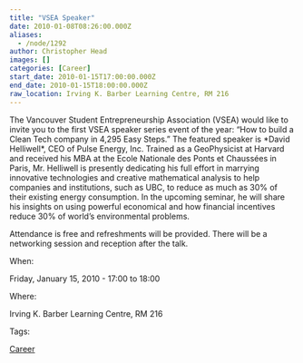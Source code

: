 ```yaml
---
title: "VSEA Speaker"
date: 2010-01-08T08:26:00.000Z
aliases:
  - /node/1292
author: Christopher Head
images: []
categories: [Career]
start_date: 2010-01-15T17:00:00.000Z
end_date: 2010-01-15T18:00:00.000Z
raw_location: Irving K. Barber Learning Centre, RM 216
---
```


The Vancouver Student Entrepreneurship Association (VSEA) would like to invite you to the first VSEA speaker series event of the year: “How to build a Clean Tech company in 4,295 Easy Steps.” The featured speaker is \*David Helliwell\*, CEO of Pulse Energy, Inc. Trained as a GeoPhysicist at Harvard and received his MBA at the Ecole Nationale des Ponts et Chaussées in Paris, Mr. Helliwell is presently dedicating his full effort in marrying innovative technologies and creative mathematical analysis to help companies and institutions, such as UBC, to reduce as much as 30% of their existing energy consumption. In the upcoming seminar, he will share his insights on using powerful economical and how financial incentives reduce 30% of world’s environmental problems.

Attendance is free and refreshments will be provided. There will be a networking session and reception after the talk.

When: 

Friday, January 15, 2010 - 17:00 to 18:00

Where: 

Irving K. Barber Learning Centre, RM 216

Tags: 

[Career](/career)
